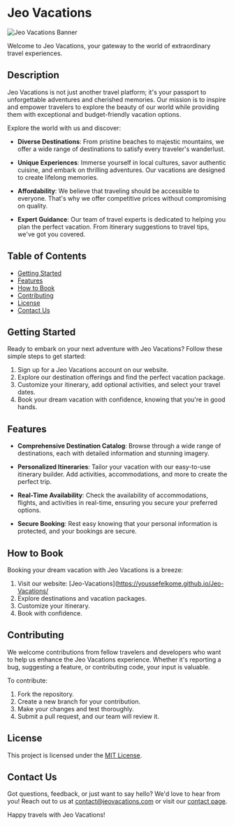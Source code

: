 ﻿# Jeo Vacations

![Jeo Vacations Banner](https://cdn.discordapp.com/attachments/1117749632957698070/1154172125226221608/Untitled_design.png)

Welcome to Jeo Vacations, your gateway to the world of extraordinary travel experiences.

## Description

Jeo Vacations is not just another travel platform; it's your passport to unforgettable adventures and cherished memories. Our mission is to inspire and empower travelers to explore the beauty of our world while providing them with exceptional and budget-friendly vacation options.

Explore the world with us and discover:

- **Diverse Destinations**: From pristine beaches to majestic mountains, we offer a wide range of destinations to satisfy every traveler's wanderlust.

- **Unique Experiences**: Immerse yourself in local cultures, savor authentic cuisine, and embark on thrilling adventures. Our vacations are designed to create lifelong memories.

- **Affordability**: We believe that traveling should be accessible to everyone. That's why we offer competitive prices without compromising on quality.

- **Expert Guidance**: Our team of travel experts is dedicated to helping you plan the perfect vacation. From itinerary suggestions to travel tips, we've got you covered.

## Table of Contents

- [Getting Started](#getting-started)
- [Features](#features)
- [How to Book](#how-to-book)
- [Contributing](#contributing)
- [License](#license)
- [Contact Us](#contact-us)

## Getting Started

Ready to embark on your next adventure with Jeo Vacations? Follow these simple steps to get started:

1. Sign up for a Jeo Vacations account on our website.
2. Explore our destination offerings and find the perfect vacation package.
3. Customize your itinerary, add optional activities, and select your travel dates.
4. Book your dream vacation with confidence, knowing that you're in good hands.

## Features

- **Comprehensive Destination Catalog**: Browse through a wide range of destinations, each with detailed information and stunning imagery.

- **Personalized Itineraries**: Tailor your vacation with our easy-to-use itinerary builder. Add activities, accommodations, and more to create the perfect trip.

- **Real-Time Availability**: Check the availability of accommodations, flights, and activities in real-time, ensuring you secure your preferred options.

- **Secure Booking**: Rest easy knowing that your personal information is protected, and your bookings are secure.

## How to Book

Booking your dream vacation with Jeo Vacations is a breeze:

1. Visit our website: [Jeo-Vacations](https://youssefelkome.github.io/Jeo-Vacations/
2. Explore destinations and vacation packages.
3. Customize your itinerary.
4. Book with confidence.

## Contributing

We welcome contributions from fellow travelers and developers who want to help us enhance the Jeo Vacations experience. Whether it's reporting a bug, suggesting a feature, or contributing code, your input is valuable.

To contribute:

1. Fork the repository.
2. Create a new branch for your contribution.
3. Make your changes and test thoroughly.
4. Submit a pull request, and our team will review it.

## License

This project is licensed under the [MIT License](LICENSE).

## Contact Us

Got questions, feedback, or just want to say hello? We'd love to hear from you! Reach out to us at [contact@jeovacations.com](yha232008@gmail.com) or visit our [contact page](https://www.jeovacations.com/contact).

Happy travels with Jeo Vacations!
